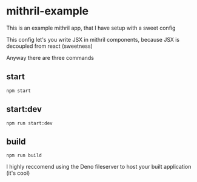 # mithril-example

This is an example mithril app, that I have setup with a sweet config

This config let's you write JSX in mithril components, because JSX is decoupled from react (sweetness)

Anyway there are three commands

## start
```
npm start
```

## start:dev
```
npm run start:dev
```

## build
```
npm run build
```

I highly reccomend using the Deno fileserver to host your built application (it's cool)
